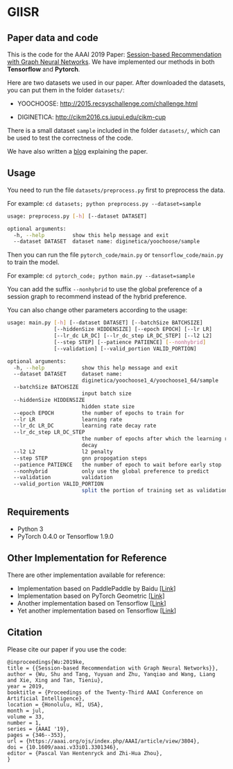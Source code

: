# GIISR

## Paper data and code

This is the code for the AAAI 2019 Paper: [Session-based Recommendation with Graph Neural Networks](https://arxiv.org/abs/1811.00855). We have implemented our methods in both **Tensorflow** and **Pytorch**.

Here are two datasets we used in our paper. After downloaded the datasets, you can put them in the folder `datasets/`:

- YOOCHOOSE: <http://2015.recsyschallenge.com/challenge.html>

- DIGINETICA: <http://cikm2016.cs.iupui.edu/cikm-cup>

There is a small dataset `sample` included in the folder `datasets/`, which can be used to test the correctness of the code.

We have also written a [blog](https://sxkdz.github.io/research/SR-GNN) explaining the paper.

## Usage

You need to run the file  `datasets/preprocess.py` first to preprocess the data.

For example: `cd datasets; python preprocess.py --dataset=sample`

```bash
usage: preprocess.py [-h] [--dataset DATASET]

optional arguments:
  -h, --help         show this help message and exit
  --dataset DATASET  dataset name: diginetica/yoochoose/sample
```

Then you can run the file `pytorch_code/main.py` or `tensorflow_code/main.py` to train the model.

For example: `cd pytorch_code; python main.py --dataset=sample`

You can add the suffix `--nonhybrid` to use the global preference of a session graph to recommend instead of the hybrid preference.

You can also change other parameters according to the usage:

```bash
usage: main.py [-h] [--dataset DATASET] [--batchSize BATCHSIZE]
               [--hiddenSize HIDDENSIZE] [--epoch EPOCH] [--lr LR]
               [--lr_dc LR_DC] [--lr_dc_step LR_DC_STEP] [--l2 L2]
               [--step STEP] [--patience PATIENCE] [--nonhybrid]
               [--validation] [--valid_portion VALID_PORTION]

optional arguments:
  -h, --help            show this help message and exit
  --dataset DATASET     dataset name:
                        diginetica/yoochoose1_4/yoochoose1_64/sample
  --batchSize BATCHSIZE
                        input batch size
  --hiddenSize HIDDENSIZE
                        hidden state size
  --epoch EPOCH         the number of epochs to train for
  --lr LR               learning rate
  --lr_dc LR_DC         learning rate decay rate
  --lr_dc_step LR_DC_STEP
                        the number of epochs after which the learning rate
                        decay
  --l2 L2               l2 penalty
  --step STEP           gnn propogation steps
  --patience PATIENCE   the number of epoch to wait before early stop
  --nonhybrid           only use the global preference to predict
  --validation          validation
  --valid_portion VALID_PORTION
                        split the portion of training set as validation set
```

## Requirements

- Python 3
- PyTorch 0.4.0 or Tensorflow 1.9.0

## Other Implementation for Reference
There are other implementation available for reference:
- Implementation based on PaddlePaddle by Baidu [[Link]](https://github.com/PaddlePaddle/models/tree/develop/PaddleRec/gnn)
- Implementation based on PyTorch Geometric [[Link]](https://github.com/RuihongQiu/SR-GNN_PyTorch-Geometric)
- Another implementation based on Tensorflow [[Link]](https://github.com/jimanvlad/SR-GNN)
- Yet another implementation based on Tensorflow [[Link]](https://github.com/loserChen/TensorFlow-In-Practice/tree/master/SRGNN)

## Citation

Please cite our paper if you use the code:

```
@inproceedings{Wu:2019ke,
title = {{Session-based Recommendation with Graph Neural Networks}},
author = {Wu, Shu and Tang, Yuyuan and Zhu, Yanqiao and Wang, Liang and Xie, Xing and Tan, Tieniu},
year = 2019,
booktitle = {Proceedings of the Twenty-Third AAAI Conference on Artificial Intelligence},
location = {Honolulu, HI, USA},
month = jul,
volume = 33,
number = 1,
series = {AAAI '19},
pages = {346--353},
url = {https://aaai.org/ojs/index.php/AAAI/article/view/3804},
doi = {10.1609/aaai.v33i01.3301346},
editor = {Pascal Van Hentenryck and Zhi-Hua Zhou},
}
```

